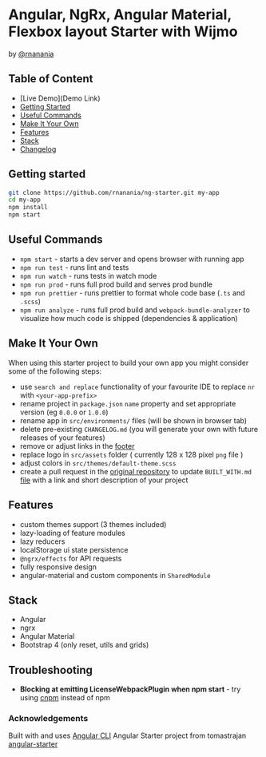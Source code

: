 # Angular, NgRx, Angular Material, Flexbox layout Starter with Wijmo
by [@rnanania](https://github.com/rnanania/)


## Table of Content

  * [Live Demo](Demo Link)
  * [Getting Started](#getting-started)
  * [Useful Commands](#useful-commands)
  * [Make It Your Own](#make-it-your-own)
  * [Features](#features)
  * [Stack](#stack)
  * [Changelog](https://github.com/rnanania/ng-starter/blob/master/CHANGELOG.md)


## Getting started
```bash
git clone https://github.com/rnanania/ng-starter.git my-app
cd my-app
npm install
npm start
```


## Useful Commands
  * `npm start` - starts a dev server and opens browser with running app
  * `npm run test` - runs lint and tests
  * `npm run watch` - runs tests in watch mode
  * `npm run prod` - runs full prod build and serves prod bundle
  * `npm run prettier` - runs prettier to format whole code base (`.ts` and `.scss`) 
  * `npm run analyze` - runs full prod build and `webpack-bundle-analyzer` to visualize how much code is shipped (dependencies & application) 


## Make It Your Own
When using this starter project to build your own app you might consider some of the following steps:
  
  * use `search and replace` functionality of your favourite IDE to replace `nr` with `<your-app-prefix>`
  * rename project in `package.json` `name` property and set appropriate version (eg `0.0.0` or `1.0.0`)
  * rename app in `src/environments/` files (will be shown in browser tab)
  * delete pre-existing `CHANGELOG.md` (you will generate your own with future releases of your features)
  * remove or adjust links in the [footer](https://github.com/rnanania/ng-starter/blob/master/src/app/app.component.html#L79)
  * replace logo in `src/assets` folder ( currently 128 x 128 pixel `png` file )
  * adjust colors in `src/themes/default-theme.scss`
  * create a pull request in the [original repository](https://github.com/rnanania/ng-starter) to update `BUILT_WITH.md` [file](https://github.com/rnanania/ng-starter/blob/master/BUILT_WITH.md) with a link and short description of your project

 
## Features

* custom themes support (3 themes included)
* lazy-loading of feature modules
* lazy reducers
* localStorage ui state persistence
* `@ngrx/effects` for API requests
* fully responsive design
* angular-material and custom components in `SharedModule`

 
## Stack

* Angular
* ngrx
* Angular Material
* Bootstrap 4 (only reset, utils and grids)


## Troubleshooting

* **Blocking at emitting LicenseWebpackPlugin when npm start** - try using [cnpm](https://github.com/cnpm/cnpm) instead of npm


### Acknowledgements

Built with and uses [Angular CLI](https://github.com/angular/angular-cli)
Angular Starter project from tomastrajan [angular-starter](https://github.com/tomastrajan/angular-starter)


